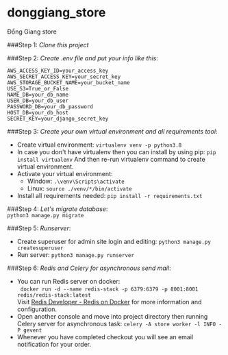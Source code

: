 # donggiang_store
Đổng Giang store

###Step 1: _Clone this project_

###Step 2: _Create .env file and put your info like this_:

```
AWS_ACCESS_KEY_ID=your_access_key  
AWS_SECRET_ACCESS_KEY=your_secret_key  
AWS_STORAGE_BUCKET_NAME=your_bucket_name  
USE_S3=True_or_False  
NAME_DB=your_db_name  
USER_DB=your_db_user  
PASSWORD_DB=your_db_password  
HOST_DB=your_db_host  
SECRET_KEY=your_django_secret_key  
```

###Step 3: _Create your own virtual environment and all requirements tool_:  
- Create virtual environment: `virtualenv venv -p python3.8`  
- In case you don't have virtualenv then you can install by using pip: `pip install virtualenv` And then re-run virtualenv command to create virtual environment.  
- Activate your virtual environment:  
    + Window: `.\venv\Scripts\activate`  
    + Linux: `source ./venv/*/bin/activate`  
- Install all requirements needed: `pip install -r requirements.txt`

###Step 4: _Let's migrate database_:  
```python3 manage.py migrate```

###Step 5: _Runserver_:  
- Create superuser for admin site login and editing: `python3 manage.py createsuperuser`  
- Run server: `python3 manage.py runserver`

###Step 6: _Redis and Celery for asynchronous send mail_:  
- You can run Redis server on docker:  
``` docker run -d --name redis-stack -p 6379:6379 -p 8001:8001 redis/redis-stack:latest```  
Visit [Redis Developer - Redis on Docker](https://developer.redis.com/create/docker/redis-on-docker/) for more information and configuration.  
- Open another console and move into project directory then running Celery server for asynchronous task: `celery -A store worker -l INFO -P gevent`  
- Whenever you have completed checkout you will see an email notification for your order.